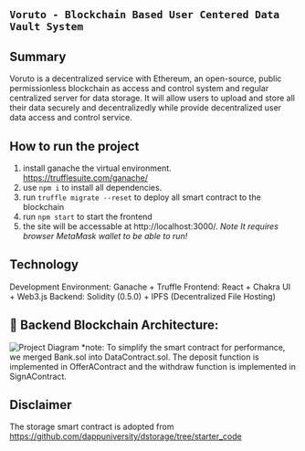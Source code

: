 ## ``` Voruto - Blockchain Based User Centered Data Vault System ```

## Summary
Voruto is a decentralized service with Ethereum, an open-source, public permissionless blockchain as access and control system and regular centralized server for data storage. It will allow users to upload and store all their data securely and decentralizedly while provide decentralized user data access and control service.


## How to run the project
1. install ganache the virtual environment. https://trufflesuite.com/ganache/
2. use `npm i` to install all dependencies.
3. run `truffle migrate --reset` to deploy all smart contract to the blockchain
4. run `npm start` to start the frontend
5. the site will be accessable at http://localhost:3000/. *Note It requires browser MetaMask wallet to be able to run!*

## Technology
Development Environment: Ganache + Truffle
Frontend: React + Chakra UI + Web3.js
Backend: Solidity (0.5.0) + IPFS (Decentralized File Hosting)

## 🔧 Backend Blockchain Architecture:
![Project Diagram](https://ipfs.infura.io/ipfs/QmVnwDZ2bYj1wq3GY7wzGTrm2HCrqg74S4gLbQ7hXS7C3T)
*note: To simplify the smart contract for performance, we merged Bank.sol into DataContract.sol. 
The deposit function is implemented in OfferAContract and the withdraw function is implemented in SignAContract. 


## Disclaimer
The storage smart contract is adopted from https://github.com/dappuniversity/dstorage/tree/starter_code
